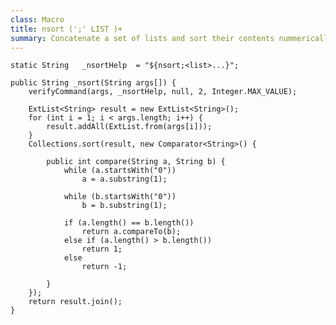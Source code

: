 ```yaml
---
class: Macro
title: nsort (';' LIST )+
summary: Concatenate a set of lists and sort their contents nummerically
---
```


	static String	_nsortHelp	= "${nsort;<list>...}";

	public String _nsort(String args[]) {
		verifyCommand(args, _nsortHelp, null, 2, Integer.MAX_VALUE);

		ExtList<String> result = new ExtList<String>();
		for (int i = 1; i < args.length; i++) {
			result.addAll(ExtList.from(args[i]));
		}
		Collections.sort(result, new Comparator<String>() {

			public int compare(String a, String b) {
				while (a.startsWith("0"))
					a = a.substring(1);

				while (b.startsWith("0"))
					b = b.substring(1);

				if (a.length() == b.length())
					return a.compareTo(b);
				else if (a.length() > b.length())
					return 1;
				else
					return -1;

			}
		});
		return result.join();
	}

